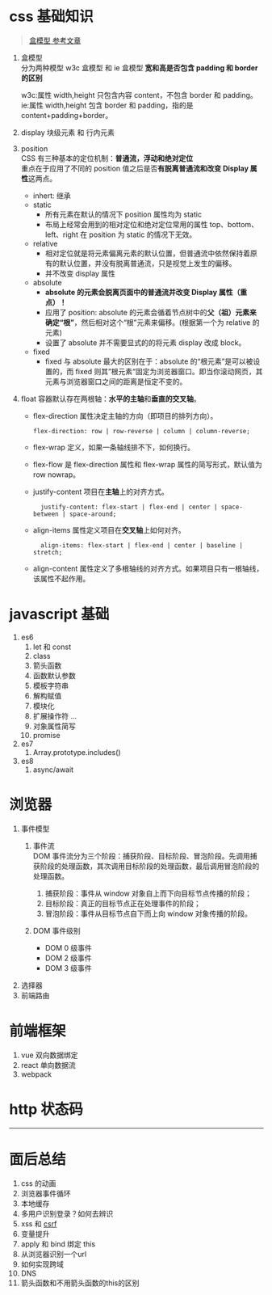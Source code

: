 # css 基础知识

> [盒模型 参考文章](https://www.cnblogs.com/coffeedeveloper/p/3145790.html)

1. 盒模型  
   分为两种模型 w3c 盒模型 和 ie 盒模型 **宽和高是否包含 padding 和 border 的区别**

   w3c:属性 width,height 只包含内容 content，不包含 border 和 padding。  
   ie:属性 width,height 包含 border 和 padding，指的是 content+padding+border。

2. display 块级元素 和 行内元素
3. position  
   CSS 有三种基本的定位机制：**普通流，浮动和绝对定位**  
   重点在于应用了不同的 position 值之后是否**有脱离普通流和改变 Display 属性**这两点。

   - inhert: 继承
   - static
     - 所有元素在默认的情况下 position 属性均为 static
     - 布局上经常会用到的相对定位和绝对定位常用的属性 top、bottom、left、right 在 position 为 static 的情况下无效。
   - relative
     - 相对定位就是将元素偏离元素的默认位置，但普通流中依然保持着原有的默认位置，并没有脱离普通流，只是视觉上发生的偏移。
     - 并不改变 display 属性
   - absolute
     - **absolute 的元素会脱离页面中的普通流并改变 Display 属性（重点）！**
     - 应用了 position: absolute 的元素会循着节点树中的**父（祖）元素来确定“根”**，然后相对这个“根”元素来偏移。(根据第一个为 relative 的元素)
     - 设置了 absolute 并不需要显式的的将元素 display 改成 block。
   - fixed
     - fixed 与 absolute 最大的区别在于：absolute 的“根元素”是可以被设置的，而 fixed 则其”根元素“固定为浏览器窗口。即当你滚动网页，其元素与浏览器窗口之间的距离是恒定不变的。

4. float
   容器默认存在两根轴：**水平的主轴**和**垂直的交叉轴**。

   - flex-direction 属性决定主轴的方向（即项目的排列方向）。

     ```
     flex-direction: row | row-reverse | column | column-reverse;
     ```

   - flex-wrap 定义，如果一条轴线排不下，如何换行。
   - flex-flow 是 flex-direction 属性和 flex-wrap 属性的简写形式，默认值为 row nowrap。
   - justify-content 项目在**主轴**上的对齐方式。

     ```
       justify-content: flex-start | flex-end | center | space-between | space-around;
     ```

   - align-items 属性定义项目在**交叉轴**上如何对齐。

     ```
       align-items: flex-start | flex-end | center | baseline | stretch;
     ```

   - align-content 属性定义了多根轴线的对齐方式。如果项目只有一根轴线，该属性不起作用。

# javascript 基础

1. es6
   1. let 和 const
   2. class
   3. 箭头函数
   4. 函数默认参数
   5. 模板字符串
   6. 解构赋值
   7. 模块化
   8. 扩展操作符 ...
   9. 对象属性简写
   10. promise
2. es7
   1. Array.prototype.includes()
3. es8
   1. async/await

# 浏览器

1. 事件模型

   1. 事件流  
      DOM 事件流分为三个阶段：捕获阶段、目标阶段、冒泡阶段。先调用捕获阶段的处理函数，其次调用目标阶段的处理函数，最后调用冒泡阶段的处理函数。

      1. 捕获阶段：事件从 window 对象自上而下向目标节点传播的阶段；
      2. 目标阶段：真正的目标节点正在处理事件的阶段；
      3. 冒泡阶段：事件从目标节点自下而上向 window 对象传播的阶段。

   2. DOM 事件级别
      - DOM 0 级事件
      - DOM 2 级事件
      - DOM 3 级事件

2) 选择器
3) 前端路由

# 前端框架

1. vue 双向数据绑定
2. react 单向数据流
3. webpack

# http 状态码

---

# 面后总结

1. css 的动画
2. 浏览器事件循环
3. 本地缓存
4. 多用户识别登录？如何去辨识
5. xss 和 [csrf](https://juejin.im/post/5ba1a800e51d450e8657f5dd)
6. 变量提升
7. apply 和 bind 绑定 this
8. 从浏览器识别一个url
9. 如何实现跨域
10. DNS
11. 箭头函数和不用箭头函数的this的区别